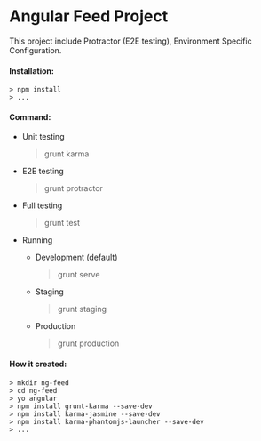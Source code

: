 # Angular Feed Project

This project include Protractor (E2E testing), Environment Specific Configuration.

#### Installation:

    > npm install
    > ...

#### Command:

- Unit testing

    > grunt karma

- E2E testing

    > grunt protractor

- Full testing

    > grunt test

- Running

  - Development (default)

    > grunt serve

  - Staging

    > grunt staging

  - Production

    > grunt production

#### How it created:

    > mkdir ng-feed
    > cd ng-feed
    > yo angular
    > npm install grunt-karma --save-dev
    > npm install karma-jasmine --save-dev
    > npm install karma-phantomjs-launcher --save-dev
    > ...